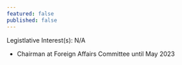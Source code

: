 ```yaml
---
featured: false
published: false
---
```

Legistlative Interest(s): N/A

* Chairman at Foreign Affairs Committee until May 2023